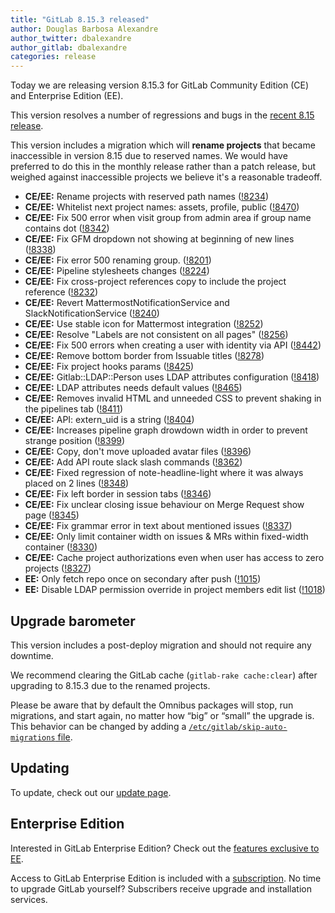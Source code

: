 ```yaml
---
title: "GitLab 8.15.3 released"
author: Douglas Barbosa Alexandre
author_twitter: dbalexandre
author_gitlab: dbalexandre
categories: release
---
```


Today we are releasing version 8.15.3 for GitLab Community Edition (CE) and
Enterprise Edition (EE).

This version resolves a number of regressions and bugs in the [recent 8.15
release](/2016/12/22/gitlab-8-15-released).

This version includes a migration which will **rename projects** that became
inaccessible in version 8.15 due to reserved names. We would have preferred
to do this in the monthly release rather than a patch release, but weighed
against inaccessible projects we believe it's a reasonable tradeoff.

<!-- more -->

- **CE/EE:** Rename projects with reserved path names ([!8234])
- **CE/EE:** Whitelist next project names: assets, profile, public ([!8470])
- **CE/EE:** Fix 500 error when visit group from admin area if group name contains dot ([!8342])
- **CE/EE:** Fix GFM dropdown not showing at beginning of new lines ([!8338])
- **CE/EE:** Fix error 500 renaming group. ([!8201])
- **CE/EE:** Pipeline stylesheets changes ([!8224])
- **CE/EE:** Fix cross-project references copy to include the project reference ([!8232])
- **CE/EE:** Revert MattermostNotificationService and SlackNotificationService ([!8240])
- **CE/EE:** Use stable icon for Mattermost integration ([!8252])
- **CE/EE:** Resolve "Labels are not consistent on all pages" ([!8256])
- **CE/EE:** Fix 500 errors when creating a user with identity via API ([!8442])
- **CE/EE:** Remove bottom border from Issuable titles ([!8278])
- **CE/EE:** Fix project hooks params ([!8425])
- **CE/EE:** Gitlab::LDAP::Person uses LDAP attributes configuration ([!8418])
- **CE/EE:** LDAP attributes needs default values ([!8465])
- **CE/EE:** Removes invalid HTML and unneeded CSS to prevent shaking in the pipelines tab ([!8411])
- **CE/EE:** API: extern_uid is a string ([!8404])
- **CE/EE:** Increases pipeline graph drowdown width in order to prevent strange position ([!8399])
- **CE/EE:** Copy, don't move uploaded avatar files ([!8396])
- **CE/EE:** Add API route slack slash commands ([!8362])
- **CE/EE:** Fixed regression of note-headline-light where it was always placed on 2 lines ([!8348])
- **CE/EE:** Fix left border in session tabs ([!8346])
- **CE/EE:** Fix unclear closing issue behaviour on Merge Request show page ([!8345])
- **CE/EE:** Fix grammar error in text about mentioned issues ([!8337])
- **CE/EE:** Only limit container width on issues & MRs within fixed-width container ([!8330])
- **CE/EE:** Cache project authorizations even when user has access to zero projects ([!8327])
- **EE:** Only fetch repo once on secondary after push ([!1015])
- **EE:** Disable LDAP permission override in project members edit list ([!1018])

[!8234]: https://gitlab.com/gitlab-org/gitlab-ce/merge_requests/8234
[!8470]: https://gitlab.com/gitlab-org/gitlab-ce/merge_requests/8470
[!8342]: https://gitlab.com/gitlab-org/gitlab-ce/merge_requests/8342
[!8338]: https://gitlab.com/gitlab-org/gitlab-ce/merge_requests/8338
[!8201]: https://gitlab.com/gitlab-org/gitlab-ce/merge_requests/8201
[!8224]: https://gitlab.com/gitlab-org/gitlab-ce/merge_requests/8224
[!8232]: https://gitlab.com/gitlab-org/gitlab-ce/merge_requests/8232
[!8465]: https://gitlab.com/gitlab-org/gitlab-ce/merge_requests/8465
[!8240]: https://gitlab.com/gitlab-org/gitlab-ce/merge_requests/8240
[!8442]: https://gitlab.com/gitlab-org/gitlab-ce/merge_requests/8442
[!8252]: https://gitlab.com/gitlab-org/gitlab-ce/merge_requests/8252
[!8256]: https://gitlab.com/gitlab-org/gitlab-ce/merge_requests/8256
[!8278]: https://gitlab.com/gitlab-org/gitlab-ce/merge_requests/8278
[!8425]: https://gitlab.com/gitlab-org/gitlab-ce/merge_requests/8425
[!8418]: https://gitlab.com/gitlab-org/gitlab-ce/merge_requests/8418
[!8411]: https://gitlab.com/gitlab-org/gitlab-ce/merge_requests/8411
[!8404]: https://gitlab.com/gitlab-org/gitlab-ce/merge_requests/8404
[!8399]: https://gitlab.com/gitlab-org/gitlab-ce/merge_requests/8399
[!8396]: https://gitlab.com/gitlab-org/gitlab-ce/merge_requests/8396
[!8362]: https://gitlab.com/gitlab-org/gitlab-ce/merge_requests/8362
[!8348]: https://gitlab.com/gitlab-org/gitlab-ce/merge_requests/8348
[!8346]: https://gitlab.com/gitlab-org/gitlab-ce/merge_requests/8346
[!8345]: https://gitlab.com/gitlab-org/gitlab-ce/merge_requests/8345
[!8337]: https://gitlab.com/gitlab-org/gitlab-ce/merge_requests/8337
[!8330]: https://gitlab.com/gitlab-org/gitlab-ce/merge_requests/8330
[!8327]: https://gitlab.com/gitlab-org/gitlab-ce/merge_requests/8327
[!1015]: https://gitlab.com/gitlab-org/gitlab-ee/merge_requests/1015
[!1018]: https://gitlab.com/gitlab-org/gitlab-ee/merge_requests/1018

## Upgrade barometer

This version includes a post-deploy migration and should not require
any downtime.

We recommend clearing the GitLab cache (`gitlab-rake cache:clear`) after
upgrading to 8.15.3 due to the renamed projects.

Please be aware that by default the Omnibus packages will stop, run migrations,
and start again, no matter how “big” or “small” the upgrade is. This behavior
can be changed by adding a [`/etc/gitlab/skip-auto-migrations`
file](http://doc.gitlab.com/omnibus/update/README.html).

## Updating

To update, check out our [update page](https://about.gitlab.com/update/).

## Enterprise Edition

Interested in GitLab Enterprise Edition? Check out the [features exclusive to
EE](https://about.gitlab.com/features/#enterprise).

Access to GitLab Enterprise Edition is included with a [subscription](https://about.gitlab.com/pricing/).
No time to upgrade GitLab yourself? Subscribers receive upgrade and installation
services.
